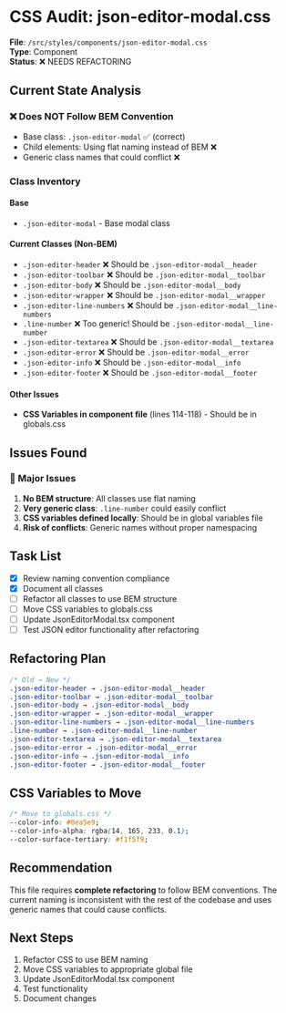 # CSS Audit: json-editor-modal.css

**File**: `/src/styles/components/json-editor-modal.css`  
**Type**: Component  
**Status**: ❌ NEEDS REFACTORING

## Current State Analysis

### ❌ Does NOT Follow BEM Convention
- Base class: `.json-editor-modal` ✅ (correct)
- Child elements: Using flat naming instead of BEM ❌
- Generic class names that could conflict ❌

### Class Inventory

#### Base
- `.json-editor-modal` - Base modal class

#### Current Classes (Non-BEM)
- `.json-editor-header` ❌ Should be `.json-editor-modal__header`
- `.json-editor-toolbar` ❌ Should be `.json-editor-modal__toolbar`
- `.json-editor-body` ❌ Should be `.json-editor-modal__body`
- `.json-editor-wrapper` ❌ Should be `.json-editor-modal__wrapper`
- `.json-editor-line-numbers` ❌ Should be `.json-editor-modal__line-numbers`
- `.line-number` ❌ Too generic! Should be `.json-editor-modal__line-number`
- `.json-editor-textarea` ❌ Should be `.json-editor-modal__textarea`
- `.json-editor-error` ❌ Should be `.json-editor-modal__error`
- `.json-editor-info` ❌ Should be `.json-editor-modal__info`
- `.json-editor-footer` ❌ Should be `.json-editor-modal__footer`

#### Other Issues
- **CSS Variables in component file** (lines 114-118) - Should be in globals.css

## Issues Found

### 🔴 Major Issues
1. **No BEM structure**: All classes use flat naming
2. **Very generic class**: `.line-number` could easily conflict
3. **CSS variables defined locally**: Should be in global variables file
4. **Risk of conflicts**: Generic names without proper namespacing

## Task List

- [x] Review naming convention compliance
- [x] Document all classes
- [ ] Refactor all classes to use BEM structure
- [ ] Move CSS variables to globals.css
- [ ] Update JsonEditorModal.tsx component
- [ ] Test JSON editor functionality after refactoring

## Refactoring Plan

```css
/* Old → New */
.json-editor-header → .json-editor-modal__header
.json-editor-toolbar → .json-editor-modal__toolbar
.json-editor-body → .json-editor-modal__body
.json-editor-wrapper → .json-editor-modal__wrapper
.json-editor-line-numbers → .json-editor-modal__line-numbers
.line-number → .json-editor-modal__line-number
.json-editor-textarea → .json-editor-modal__textarea
.json-editor-error → .json-editor-modal__error
.json-editor-info → .json-editor-modal__info
.json-editor-footer → .json-editor-modal__footer
```

## CSS Variables to Move

```css
/* Move to globals.css */
--color-info: #0ea5e9;
--color-info-alpha: rgba(14, 165, 233, 0.1);
--color-surface-tertiary: #f1f5f9;
```

## Recommendation

This file requires **complete refactoring** to follow BEM conventions. The current naming is inconsistent with the rest of the codebase and uses generic names that could cause conflicts.

## Next Steps

1. Refactor CSS to use BEM naming
2. Move CSS variables to appropriate global file
3. Update JsonEditorModal.tsx component
4. Test functionality
5. Document changes